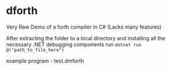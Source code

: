 # dforth
 Very Raw Demo of a forth compiler in C# (Lacks many features)

After extracting the folder to a local directory and installing all the necessary .NET debugging components run
`
dotnet run @("path_to_file_here")
`

example program - test.dmforth
